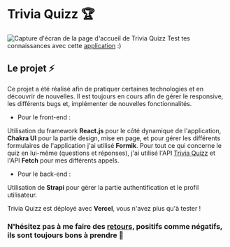 # Trivia Quizz &#x1F3C6;


![Capture d'écran de la page d'accueil de Trivia Quizz](./src/assets/Capture%20d'écran%202024-02-06%20194041.png)
Test tes connaissances avec cette [application](https://quizz-rosy.vercel.app) :)



## Le projet &#x26A1;

Ce projet a été réalisé afin de pratiquer certaines technologies et en découvrir de nouvelles. Il est toujours en cours afin de gérer le responsive, les différents bugs et, implémenter de nouvelles fonctionnalités. 

- Pour le front-end :  

Utilisation du framework **React.js** pour le côté dynamique de l'application, **Chakra UI** pour la partie design, mise en page, et pour gérer les différents formulaires de l'application j'ai utilisé **Formik**. Pour tout ce qui concerne le quiz en lui-même (questions et réponses), j'ai utilisé l'API [Trivia Quizz](https://the-trivia-api.com/v2) et l'API **Fetch** pour mes différents appels. 

- Pour le back-end :  

Utilisation de **Strapi** pour gérer la partie authentification et le profil utilisateur.

Trivia Quizz est déployé avec **Vercel**, vous n'avez plus qu'à tester !   

### N'hésitez pas à me faire des [retours](mailto:maeva.cornic@gmail.com), positifs comme négatifs, ils sont toujours bons à prendre &#x1F64F;

